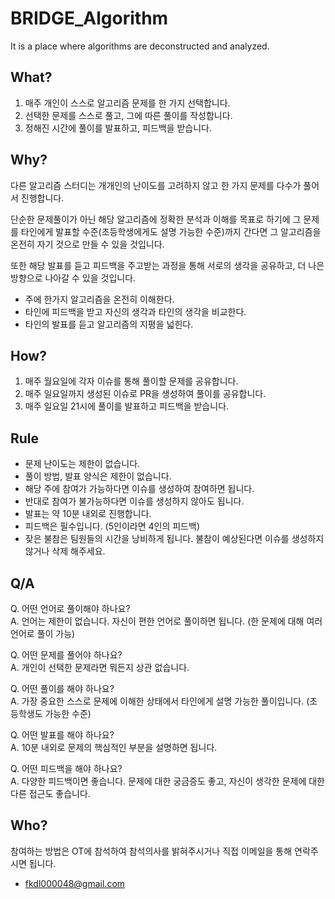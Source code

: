 # BRIDGE_Algorithm

It is a place where algorithms are deconstructed and analyzed.

## What?

1. 매주 개인이 스스로 알고리즘 문제를 한 가지 선택합니다.
2. 선택한 문제를 스스로 풀고, 그에 따른 풀이를 작성합니다.
3. 정해진 시간에 풀이를 발표하고, 피드백을 받습니다.

## Why?

다른 알고리즘 스터디는 개개인의 난이도를 고려하지 않고 한 가지 문제를 다수가 풀어서 진행합니다.

단순한 문제풀이가 아닌 해당 알고리즘에 정확한 분석과 이해를 목표로 하기에 그 문제를 타인에게 발표할 수준(초등학생에게도 설명 가능한 수준)까지 간다면 그 알고리즘을 온전히 자기 것으로 만들 수 있을 것입니다.

또한 해당 발표를 듣고 피드백을 주고받는 과정을 통해 서로의 생각을 공유하고, 더 나은 방향으로 나아갈 수 있을 것입니다.

- 주에 한가지 알고리즘을 온전히 이해한다.
- 타인에 피드백을 받고 자신의 생각과 타인의 생각을 비교한다.
- 타인의 발표를 듣고 알고리즘의 지평을 넓힌다.

## How?

1. 매주 월요일에 각자 이슈를 통해 풀이할 문제를 공유합니다.
2. 매주 일요일까지 생성된 이슈로 PR을 생성하여 풀이를 공유합니다.
3. 매주 일요일 21시에 풀이를 발표하고 피드백을 받습니다.

## Rule

- 문제 난이도는 제한이 없습니다.
- 풀이 방법, 발표 양식은 제한이 없습니다.
- 해당 주에 참여가 가능하다면 이슈를 생성하여 참여하면 됩니다.
- 반대로 참여가 불가능하다면 이슈를 생성하지 않아도 됩니다.
- 발표는 약 10분 내외로 진행합니다.
- 피드백은 필수입니다. (5인이라면 4인의 피드백)
- 잦은 불참은 팀원들의 시간을 낭비하게 됩니다. 불참이 예상된다면 이슈를 생성하지 않거나 삭제 해주세요.

## Q/A

Q. 어떤 언어로 풀이해야 하나요?  
A. 언어는 제한이 없습니다. 자신이 편한 언어로 풀이하면 됩니다. (한 문제에 대해 여러 언어로 풀이 가능)

Q. 어떤 문제를 풀어야 하나요?  
A. 개인이 선택한 문제라면 뭐든지 상관 없습니다.

Q. 어떤 풀이를 해야 하나요?  
A. 가장 중요한 스스로 문제에 이해한 상태에서 타인에게 설명 가능한 풀이입니다. (초등학생도 가능한 수준)

Q. 어떤 발표를 해야 하나요?  
A. 10분 내외로 문제의 핵심적인 부분을 설명하면 됩니다.

Q. 어떤 피드백을 해야 하나요?  
A. 다양한 피드백이면 좋습니다. 문제에 대한 궁금증도 좋고, 자신이 생각한 문제에 대한 다른 접근도 좋습니다.

## Who?

참여하는 방법은 OT에 참석하여 참석의사를 밝혀주시거나 직접 이메일을 통해 연락주시면 됩니다.

- <fkdl000048@gmail.com>
